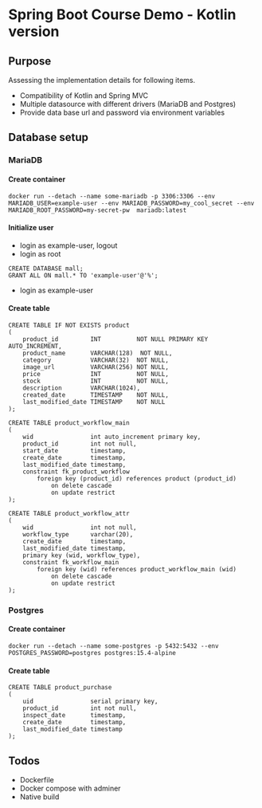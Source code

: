 # Spring Boot Course Demo - Kotlin version

## Purpose

Assessing the implementation details for following items.

- Compatibility of Kotlin and Spring MVC
- Multiple datasource with different drivers (MariaDB and Postgres)
- Provide data base url and password via environment variables

## Database setup

### MariaDB

#### Create container

```
docker run --detach --name some-mariadb -p 3306:3306 --env MARIADB_USER=example-user --env MARIADB_PASSWORD=my_cool_secret --env MARIADB_ROOT_PASSWORD=my-secret-pw  mariadb:latest
```

#### Initialize user

- login as example-user, logout
- login as root

```mariadb
CREATE DATABASE mall;
GRANT ALL ON mall.* TO 'example-user'@'%';
```

- login as example-user

#### Create table

```mariadb
CREATE TABLE IF NOT EXISTS product
(
    product_id         INT          NOT NULL PRIMARY KEY AUTO_INCREMENT,
    product_name       VARCHAR(128)  NOT NULL,
    category           VARCHAR(32)  NOT NULL,
    image_url          VARCHAR(256) NOT NULL,
    price              INT          NOT NULL,
    stock              INT          NOT NULL,
    description        VARCHAR(1024),
    created_date       TIMESTAMP    NOT NULL,
    last_modified_date TIMESTAMP    NOT NULL
);

CREATE TABLE product_workflow_main
(
    wid                int auto_increment primary key,
    product_id         int not null,
    start_date         timestamp,
    create_date        timestamp,
    last_modified_date timestamp,
    constraint fk_product_workflow
        foreign key (product_id) references product (product_id)
            on delete cascade
            on update restrict
);

CREATE TABLE product_workflow_attr
(
    wid                int not null,
    workflow_type      varchar(20),
    create_date        timestamp,
    last_modified_date timestamp,
    primary key (wid, workflow_type),
    constraint fk_workflow_main
        foreign key (wid) references product_workflow_main (wid)
            on delete cascade
            on update restrict
);
```

### Postgres

#### Create container

```
docker run --detach --name some-postgres -p 5432:5432 --env POSTGRES_PASSWORD=postgres postgres:15.4-alpine
```

#### Create table

```postgresql
CREATE TABLE product_purchase
(
    uid                serial primary key,
    product_id         int not null,
    inspect_date       timestamp,
    create_date        timestamp,
    last_modified_date timestamp
);
```

## Todos

- Dockerfile
- Docker compose with adminer
- Native build